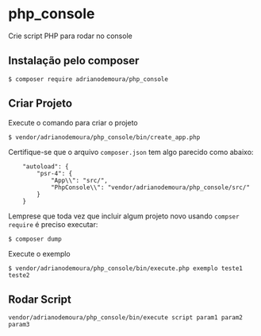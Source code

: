 # php_console
Crie script PHP para rodar no console

## Instalação pelo composer
```
$ composer require adrianodemoura/php_console
```

## Criar Projeto
Execute o comando para criar o projeto
```
$ vendor/adrianodemoura/php_console/bin/create_app.php
```

Certifique-se que o arquivo `composer.json` tem algo parecido como abaixo:
```
    "autoload": {
        "psr-4": {
            "App\\": "src/",
            "PhpConsole\\": "vendor/adrianodemoura/php_console/src/"
        }
    }
```   
Lemprese que toda vez que incluir algum projeto novo usando `compser require` é preciso executar:
```
$ composer dump
```

Execute o exemplo 
```
$ vendor/adrianodemoura/php_console/bin/execute.php exemplo teste1 teste2
```

## Rodar Script
```
vendor/adrianodemoura/php_console/bin/execute script param1 param2 param3
```
